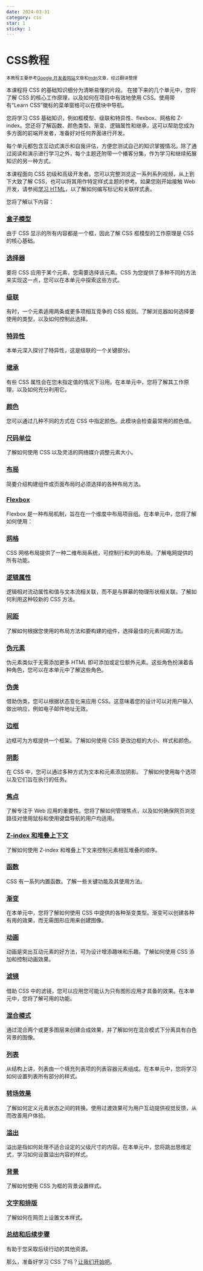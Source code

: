 ```yaml
---
date: 2024-03-31
category: css
star: 1
sticky: 1
---
```

# CSS教程
<small>本教程主要参考[Google 开发者网站](https://web.dev/)文章和[mdn](https://developer.mozilla.org/)文章，经过翻译整理</small>


本课程将 CSS 的基础知识细分为清晰易懂的片段。 在接下来的几个单元中，您将了解 CSS 的核心工作原理，以及如何在项目中有效地使用 CSS。使用带有“Learn CSS”徽标的菜单窗格可以在模块中导航。

您将学习 CSS 基础知识，例如框模型、级联和特异性、flexbox、网格和 Z-index。您还将了解函数、颜色类型、渐变、逻辑属性和继承，这可以帮助您成为多方面的前端开发者，准备好对任何界面进行开发。

每个单元都包含互动式演示和自我评估，方便您测试自己的知识掌握情况。除了通过阅读和演示进行学习之外，每个主题还附带一个播客分集，作为学习和继续拓展知识的另一种方式。

本课程面向 CSS 初级和高级开发者。您可以完整浏览这一系列系列视频，从上到下大致了解 CSS，也可以将其用作特定样式主题的参考。如果您刚开始接触 Web 开发，请参阅[学习 HTML](/blogs/web/html/)，以了解如何编写标记和关联样式表。

您将了解以下内容：

### [盒子模型](/blogs/web/css/box-model)

由于 CSS 显示的所有内容都是一个框，因此了解 CSS 框模型的工作原理是 CSS 的核心基础。

### [选择器](/blogs/web/css/selectors)

要将 CSS 应用于某个元素，您需要选择该元素。CSS 为您提供了多种不同的方法来实现这一点，您可以在本单元中探索这些方式。

### [级联](/blogs/web/css/the-cascade)

有时，一个元素适用两条或更多项相互竞争的 CSS 规则。了解浏览器如何选择要使用的类型，以及如何控制此选择。

### [特异性](/blogs/web/css/specificity)

本单元深入探讨了特异性，这是级联的一个关键部分。

### [继承](/blogs/web/css/inheritance)

有些 CSS 属性会在您未指定值的情况下沿用。在本单元中，您将了解其工作原理，以及如何充分利用它。

### [颜色](/blogs/web/css/color)

您可以通过几种不同的方式在 CSS 中指定颜色。此模块会检查最常用的颜色值。

### [尺码单位](/blogs/web/css/sizing)

了解如何使用 CSS 以及灵活的网络媒介调整元素大小。

### [布局](/blogs/web/css/layout)

简要介绍构建组件或页面布局时必须选择的各种布局方法。

### [Flexbox](/blogs/web/css/flexbox)

Flexbox 是一种布局机制，旨在在一个维度中布局项目组。在本单元中，您将了解如何使用：

### [网格](/blogs/web/css/grid)

CSS 网格布局提供了一种二维布局系统，可控制行和列的布局。了解电网提供的所有功能。

### [逻辑属性](/blogs/web/css/logical-properties)

逻辑相对流动属性和值与文本流相关联，而不是与屏幕的物理形状相关联。了解如何利用这种较新的 CSS 方法。

### [间距](/blogs/web/css/spacing)

了解如何根据您使用的布局方法和要构建的组件，选择最佳的元素间距方法。

### [伪元素](/blogs/web/css/pseudo-elements)

伪元素类似于无需添加更多 HTML 即可添加或定位额外元素。这些角色扮演着各种角色，您可以在本单元中了解这些角色。

### [伪类](/blogs/web/css/pseudo-classes)

借助伪类，您可以根据状态变化来应用 CSS。这意味着您的设计可以对用户输入做出响应，例如电子邮件地址无效。

### [边框](/blogs/web/css/borders)

边框可为方框提供一个框架。了解如何使用 CSS 更改边框的大小、样式和颜色。

### [阴影](/blogs/web/css/shadows)

在 CSS 中，您可以通过多种方式为文本和元素添加阴影。 了解如何使用每个选项以及它们旨在执行的任务。

### [焦点](/blogs/web/css/focus)

了解专注于 Web 应用的重要性。您将了解如何管理焦点，以及如何确保网页浏览路径对使用鼠标和使用键盘导航的用户均适用。

### [Z-index 和堆叠上下文](/blogs/web/css/z-index)

了解如何使用 Z-index 和堆叠上下文来控制元素相互堆叠的顺序。

### [函数](/blogs/web/css/functions)

CSS 有一系列内置函数。了解一些关键功能及其使用方法。

### [渐变](/blogs/web/css/gradients)

在本单元中，您将了解如何使用 CSS 中提供的各种渐变类型。渐变可以创建各种有用的效果，而无需图形应用来创建图像。

### [动画](/blogs/web/css/animations)

动画是突出互动元素的好方法，可为设计增添趣味和乐趣。了解如何使用 CSS 添加和控制动画效果。

### [滤镜](/blogs/web/css/filters)

借助 CSS 中的滤镜，您可以应用您可能认为只有图形应用才具备的效果。在本单元中，您将了解可用的功能。

### [混合模式](/blogs/web/css/blend-modes)

通过混合两个或更多图层来创建合成效果，并了解如何在混合模式下分离具有白色背景的图像。

### [列表](/blogs/web/css/lists)

从结构上讲，列表由一个填充列表项的列表容器元素组成。在本单元中，您将学习如何设置列表所有部分的样式。

### [转场效果](/blogs/web/css/transitions)

了解如何定义元素状态之间的转换。使用过渡效果可为用户互动提供视觉反馈，从而改善用户体验。

### [溢出](/blogs/web/css/overflow)

溢出是指如何处理不适合设定的父级尺寸的内容。在本单元中，您将跳出思维定式，学习如何设置溢出内容的样式。

### [背景](/blogs/web/css/backgrounds)

了解如何使用 CSS 为框的背景设置样式。

### [文字和排版](/blogs/web/css/typography)

了解如何在网页上设置文本样式。

### [总结和后续步骤](/blogs/web/css/conclusion)

有助于您采取后续行动的其他资源。

那么，准备好学习 CSS 了吗？[让我们开始吧](/blogs/web/css/box-model)。